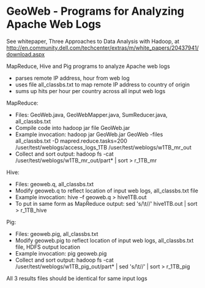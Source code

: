 GeoWeb - Programs for Analyzing Apache Web Logs
===============================================

See whitepaper, Three Approaches to Data Analysis with Hadoop, at http://en.community.dell.com/techcenter/extras/m/white_papers/20437941/download.aspx

MapReduce, Hive and Pig programs to analyze Apache web logs
- parses remote IP address, hour from web log
- uses file all_classbs.txt to map remote IP address to country of origin
- sums up hits per hour per country across all input web logs

MapReduce:
- Files: GeoWeb.java, GeoWebMapper.java, SumReducer.java, all_classbs.txt
- Compile code into hadoop jar file GeoWeb.jar
- Example invocation:
hadoop jar GeoWeb.jar GeoWeb -files all_classbs.txt -D  mapred.reduce.tasks=200 /user/test/weblogs/access_logs_1TB /user/test/weblogs/w1TB_mr_out
- Collect and sort output:
hadoop fs -cat /user/test/weblogs/w1TB_mr_out/part* | sort > r_1TB_mr

Hive:
- Files: geoweb.q, all_classbs.txt
- Modify geoweb.q to reflect location of input web logs, all_classbs.txt file
- Example invocation:
hive –f geoweb.q > hive1TB.out
- To put in same form as MapReduce output:
sed 's/\t//' hive1TB.out | sort > r_1TB_hive

Pig:
- Files: geoweb.pig, all_classbs.txt
- Modify geoweb.pig to reflect location of input web logs, all_classbs.txt file, HDFS output location
- Example invocation:
pig geoweb.pig
- Collect and sort output:
hadoop fs -cat /user/test/weblogs/w1TB_pig_out/part* | sed 's/\t//' | sort > r_1TB_pig


All 3 results files should be identical for same input logs
